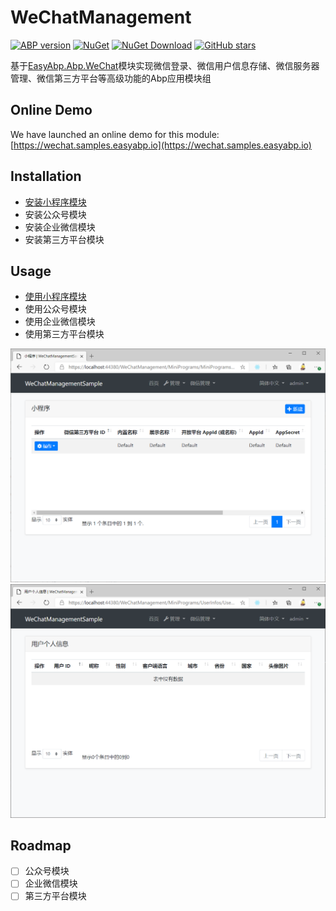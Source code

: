 # WeChatManagement

[![ABP version](https://img.shields.io/badge/dynamic/xml?style=flat-square&color=yellow&label=abp&query=%2F%2FProject%2FPropertyGroup%2FAbpVersion&url=https%3A%2F%2Fraw.githubusercontent.com%2FEasyAbp%2FWeChatManagement%2Fmaster%2FDirectory.Build.props)](https://abp.io)
[![NuGet](https://img.shields.io/nuget/v/EasyAbp.WeChatManagement.Common.Domain.Shared.svg?style=flat-square)](https://www.nuget.org/packages/EasyAbp.WeChatManagement.Common.Domain.Shared)
[![NuGet Download](https://img.shields.io/nuget/dt/EasyAbp.WeChatManagement.Common.Domain.Shared.svg?style=flat-square)](https://www.nuget.org/packages/EasyAbp.WeChatManagement.Common.Domain.Shared)
[![GitHub stars](https://img.shields.io/github/stars/EasyAbp/WeChatManagement?style=social)](https://www.github.com/EasyAbp/WeChatManagement)

基于[EasyAbp.Abp.WeChat](https://github.com/EasyAbp/Abp.WeChat)模块实现微信登录、微信用户信息存储、微信服务器管理、微信第三方平台等高级功能的Abp应用模块组

## Online Demo

We have launched an online demo for this module: [https://wechat.samples.easyabp.io](https://wechat.samples.easyabp.io)

## Installation

* [安装小程序模块](/docs/MiniPrograms/README.md#installation)
* 安装公众号模块
* 安装企业微信模块
* 安装第三方平台模块

## Usage

* [使用小程序模块](/docs/MiniPrograms/README.md#usage)
* 使用公众号模块
* 使用企业微信模块
* 使用第三方平台模块

![MiniProgram](/docs/MiniPrograms/images/MiniProgram.png)
![UserInfo](/docs/MiniPrograms/images/UserInfo.png)

## Roadmap

- [ ] 公众号模块
- [ ] 企业微信模块
- [ ] 第三方平台模块
